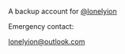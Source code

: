 A backup account for [@lonelyion](https://github.com/lonelyion)

Emergency contact:

lonelyion@outlook.com
